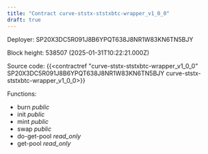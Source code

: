 ```yaml
---
title: "Contract curve-ststx-ststxbtc-wrapper_v1_0_0"
draft: true
---
```

Deployer: SP20X3DC5R091J8B6YPQT638J8NR1W83KN6TN5BJY


 



Block height: 538507 (2025-01-31T10:22:21.000Z)

Source code: {{<contractref "curve-ststx-ststxbtc-wrapper_v1_0_0" SP20X3DC5R091J8B6YPQT638J8NR1W83KN6TN5BJY curve-ststx-ststxbtc-wrapper_v1_0_0>}}

Functions:

* burn _public_
* init _public_
* mint _public_
* swap _public_
* do-get-pool _read_only_
* get-pool _read_only_
